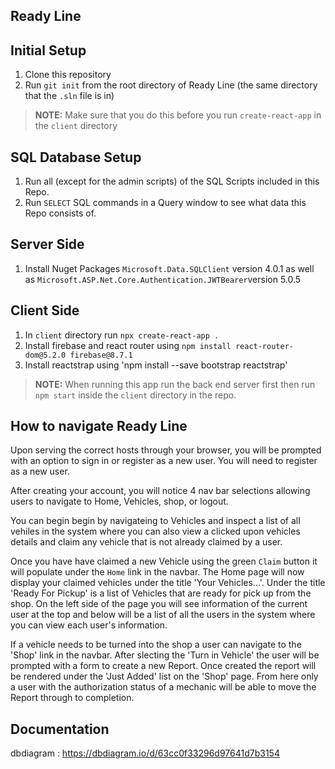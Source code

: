 ## Ready Line

## Initial Setup 

1. Clone this repository 
1. Run `git init` from the root directory of Ready Line (the same directory that the `.sln` file is in) 

> **NOTE:** Make sure that you do this before you run `create-react-app` in the `client` directory

## SQL Database Setup

1. Run all (except for the admin scripts) of the SQL Scripts included in this Repo.
1. Run `SELECT` SQL commands in a Query window to see what data this Repo consists of.

## Server Side

1. Install Nuget Packages `Microsoft.Data.SQLClient` version 4.0.1 as well as `Microsoft.ASP.Net.Core.Authentication.JWTBearer`version 5.0.5

## Client Side

1. In `client` directory run `npx create-react-app .`
1. Install firebase and react router using `npm install react-router-dom@5.2.0 firebase@8.7.1`
2. Install reactstrap using 'npm install --save bootstrap reactstrap'

> **NOTE:** When running this app run the back end server first then run `npm start` inside the `client` directory in the repo.

## How to navigate Ready Line

Upon serving the correct hosts through your browser, you will be prompted with an option to sign in or register as a new user. You will need to register as a new user.

After creating your account, you will notice 4 nav bar selections allowing users to navigate to Home, Vehicles, shop, or  logout.

You can begin begin by navigateing to Vehicles and inspect a list of all vehiles in the system where you can also view a clicked upon vehicles details and claim any vehicle that is not already claimed by a user.

Once you have have claimed a new Vehicle using the green `Claim` button it will populate under the `Home` link in the navbar. The Home page will now display your claimed vehicles under the title 'Your Vehicles...'. Under the title 'Ready For Pickup' is a list of Vehicles that are ready for pick up from the shop. On the left side of the page you will see information of the current user at the top and below will be a list of all the users in the system where you can view each user's information.

If a vehicle needs to be turned into the shop a user can navigate to the 'Shop' link in the navbar. After slecting the 'Turn in Vehicle' the user will be prompted with a form to create a new Report. Once created the report will be rendered under the 'Just Added' list on the 'Shop' page. From here only a user with the authorization status of a mechanic will be able to move the Report through to completion.

## Documentation

dbdiagram : https://dbdiagram.io/d/63cc0f33296d97641d7b3154
